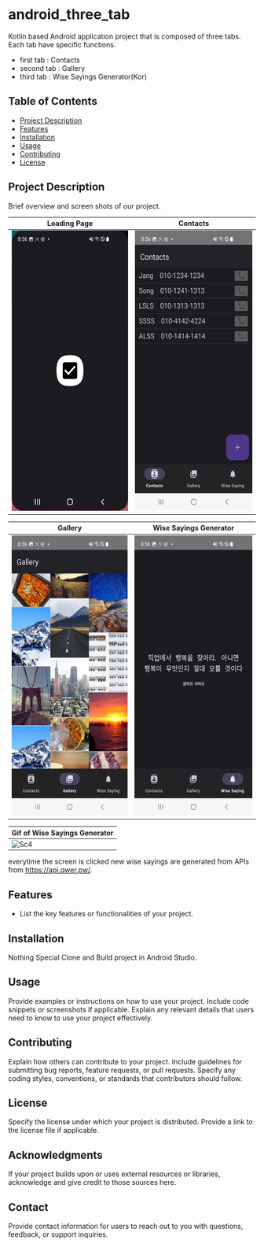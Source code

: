 # android_three_tab

Kotlin based Android application project that is composed of three tabs.
Each tab have specific functions.
- first tab : Contacts
- second tab : Gallery
- third tab : Wise Sayings Generator(Kor)


## Table of Contents

- [Project Description](#project-description)
- [Features](#features)
- [Installation](#installation)
- [Usage](#usage)
- [Contributing](#contributing)
- [License](#license)

## Project Description

Brief overview and screen shots of our project.

| Loading Page                   | Contacts                   |
| ---------------------------- | ---------------------------- |
|<img src="images/Screenshot_1.jpg" alt="Sc1" width="270" height="570">|<img src="images/Screenshot_2.jpg" alt="Sc2" width="270" height="570">|

| Gallery                 | Wise Sayings Generator                   |
| ---------------------------- | ---------------------------- |
|<img src="images/Screenshot_3.jpg" alt="Sc3" width="270" height="570">|<img src="images/Screenshot_4.jpg" alt="Sc4" width="270" height="570">|

| Gif of Wise Sayings Generator                 |
| ---------------------------- |
|<img src="images/Tab3.gif" alt="Sc4" width="270" height="570">|

everytime the screen is clicked new wise sayings are generated from APIs from https://api.qwer.pw/.


## Features

- List the key features or functionalities of your project.

## Installation

Nothing Special
Clone and Build project in Android Studio.

## Usage

Provide examples or instructions on how to use your project. Include code snippets or screenshots if applicable. Explain any relevant details that users need to know to use your project effectively.

## Contributing

Explain how others can contribute to your project. Include guidelines for submitting bug reports, feature requests, or pull requests. Specify any coding styles, conventions, or standards that contributors should follow.

## License

Specify the license under which your project is distributed. Provide a link to the license file if applicable.

## Acknowledgments

If your project builds upon or uses external resources or libraries, acknowledge and give credit to those sources here.

## Contact

Provide contact information for users to reach out to you with questions, feedback, or support inquiries.


